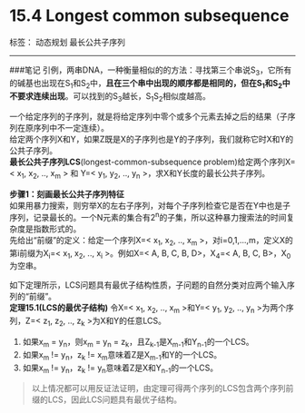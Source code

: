 ﻿# 15.4 Longest common subsequence

标签： 动态规划 最长公共子序列

---
###笔记
引例，两串DNA，一种衡量相似的的方法：寻找第三个串说S<sub>3</sub>，它所有的碱基也出现在S<sub>1</sub>和S<sub>2</sub>中，**且在三个串中出现的顺序都是相同的，但在S<sub>1</sub>和S<sub>2</sub>中不要求连续出现**。可以找到的S<sub>3</sub>越长，S<sub>1</sub>S<sub>2</sub>相似度越高。

一个给定序列的子序列，就是将给定序列中零个或多个元素去掉之后的结果（子序列在原序列中不一定连续）。  
给定两个序列X和Y，如果Z既是X的子序列也是Y的子序列，我们就称它时X和Y的公共子序列。  
**最长公共子序列LCS**(longest-common-subsequence problem)给定两个序列X=< x<sub>1</sub>, x<sub>2</sub>, .., x<sub>m</sub> > 和 Y=< y<sub>1</sub>, y<sub>2</sub>, .., y<sub>n</sub> >，求X和Y长度的最长公共子序列。

**步骤1：刻画最长公共子序列特征**  
如果用暴力搜索，则穷举X的左右子序列，对每个子序列检查它是否在Y中也是子序列，记录最长的。一个N元素的集合有2<sup>n</sup>的子集，所以这种暴力搜索法的时间复杂度是指数形式的。  
先给出“前缀”的定义：给定一个序列X=< x<sub>1</sub>, x<sub>2</sub>, .., x<sub>m</sub> >，对i=0,1,...,m，定义X的第i前缀为X<sub>i</sub>=< x<sub>1</sub>, x<sub>2</sub>, .., x<sub>i</sub> >。例如X=< A, B, C, B, D>，X<sub>4</sub>=< A, B, C, B>，X<sub>0</sub>为空串。

如下定理所示，LCS问题具有最优子结构性质，子问题的自然分类对应两个输入序列的“前缀”。  
**定理15.1(LCS的最优子结构)**  令X=< x<sub>1</sub>, x<sub>2</sub>, .., x<sub>m</sub> >和Y=< y<sub>1</sub>, y<sub>2</sub>, .., y<sub>n</sub> >为两个序列，Z=< z<sub>1</sub>, z<sub>2</sub>, .., z<sub>k</sub> >为X和Y的任意LCS。  
1. 如果x<sub>m</sub> = y<sub>n</sub>，则x<sub>m</sub> = y<sub>n</sub> = z<sub>k</sub>，且Z<sub>k-1</sub>是X<sub>m-1</sub>和Y<sub>n-1</sub>的一个LCS。  
2. 如果x<sub>m</sub> != y<sub>n</sub>，z<sub>k</sub> != x<sub>m</sub>意味着Z是X<sub>m-1</sub>和Y的一个LCS。  
3. 如果x<sub>m</sub> != y<sub>n</sub>，z<sub>k</sub> != y<sub>n</sub>意味着Z是X和Y<sub>n-1</sub>的一个LCS。  

> 以上情况都可以用反证法证明，由定理可得两个序列的LCS包含两个序列前缀的LCS，因此LCS问题具有最优子结构。





